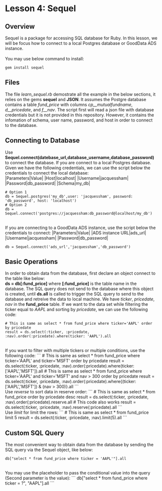# Lesson 4: Sequel

## Overview
Sequel is a package for accessing SQL database for Ruby. In this lesson, we will be focus how to connect to a local Postgres database or GoodData ADS instance.
<br><br>
You may use below command to install:
```
gem install sequel
```

## Files
The file <i>learn_sequel.rb</i> demostrate all the example in the below sections, it relies on the gems <b>sequel</b> and <b>JSON</b>. It assumes the Postgre database contains a table <i>fund_price</i> with columns <i>cp__mutualfundname</i>, <i>d__pricedate</i>, and <i>f__nav</i>. The script first will read a json file with database credentials but it is not provided in this repository. However, it contains the infomation of schema, user name, password, and host in order to connect to the database.

## Connecting to Database
Use <b>Sequel.connect(datebase_url,database_username,database_password)</b> to connect the database. If you are connect to a local Postgres database. Given we have the following credentials, we can use the script below the credentials to connect the local database:
<br>
|Parameters|Value|
|Host|localhost|
|Username|jacquessham|
|Password|db_password|
|Schema|my_db|

```
# Option 1
db = Sequel.postgres('my_db',user: 'jacquessham', password: 'db_password', host: 'localhost')
# Option 2
db = Sequel.connect('postgres://jacquessham:db_password@localhost/my_db')
```

<br>
If you are connecting to a GoodData ADS instance, use the script below the credentials to connect:
|Parameters|Value|
|ADS instance URL|ads_url|
|Username|jacquessham|
|Password|db_password|

```
db = Sequel.connect('ads_url','jacquessham','db_password')
```

## Basic Operations
In order to obtain data from the database, first declare an object connect to the table like below:<br>
<b>ds = db[:fund_price]</b> where <b>[:fund_price]</b> is the table name in the database. The SQL query does not send to the database where this object is created, until <b>ds.all</b> is called to trigger the SQL query to send to the database and retreive the data to local machine. We have <i>ticker</i>, <i>pricedate</i>, <i>nav</i> in the <b>fund_price</b> table. If we want to the data set while filtering the ticker equal to <i>AAPL</i> and sorting by <i>pricedate</i>, we can use the following code:
```
# This is same as select * from fund_price where ticker='AAPL' order by pricedate
result = ds.select(:ticker, :pricedate, :nav).order(:pricedate).where(ticker: 'AAPL').all
```
<br>
If you want to filter with multiple tickers or multiple conditions, use the following code:
```
# This is same as select * from fund_price where ticker='AAPL' and ticker='MSFT' order by pricedate
result = ds.select(:ticker, :pricedate, :nav).order(:pricedate).where(ticker: ['AAPL','MSFT']).all
# This is same as select * from fund_price where ticker='AAPL' and ticker='MSFT' and nav > 300 order by pricedate
result = ds.select(:ticker, :pricedate, :nav).order(:pricedate).where{(ticker: ['AAPL','MSFT']) &  (nav > 300)}.all
```
<br>
Use <i>reverse</i> to sort data in reserve order:
```
# This is same as select * from fund_price order by pricedate desc
result = ds.select(:ticker, :pricedate, :nav).order(:pricedate).reserve.all
# This code also works
result = ds.select(:ticker, :pricedate, :nav).reserve(:pricedate).all
```
<br>
Use <i>limit</i> for limit the rows:
```
# This is same as select * from fund_price limit 5
result = ds.select(:ticker, :pricedate, :nav).limit(5).all
```

## Custom SQL Query
The most convenient way to obtain data from the database by sending the SQL query via the Sequel object, like below:
```
db["select * from fund_price where ticker = 'AAPL'"].all
```
<br>
You may use the placeholder to pass the conditional value into the query (Second parameter is the value):
```
db["select * from fund_price where ticker = ?", "AAPL"].all
```